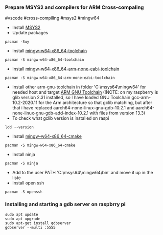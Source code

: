 ### Prepare MSYS2 and compilers for ARM Cross-compaling

#vscode #cross-compiling #msys2 #mingw64

- Install [MSYS2](https://github.com/msys2/msys2-installer/releases/download/2024-01-13/msys2-x86_64-20240113.exe)
- Update packages
```
pacman -Suy
```
- Install [mingw-w64-x86_64-toolchain](https://packages.msys2.org/groups/mingw-w64-x86_64-toolchain)
```
pacman -S mingw-w64-x86_64-toolchain
```
- Install [mingw-w64-x86_64-arm-none-eabi-toolchain](https://packages.msys2.org/groups/mingw-w64-x86_64-arm-none-eabi-toolchain)
```
pacman -S mingw-w64-x86_64-arm-none-eabi-toolchain
```
- Install other arm-gnu-toolchain in folder 'C:\\msys64\\mingw64' for needed host and target [ARM GNU Toolchain](https://developer.arm.com/downloads/-/arm-gnu-toolchain-downloads) (!NOTE: on my raspberry is glib version 2.31 installed, so I have loaded GNU Toolchain gcc-arm-10.2-2020.11 for the Arm architecture so that gclib matching, but after that i have replaced aarch64-none-linux-gnu-gdb-10.2.1 and aarch64-none-linux-gnu-gdb-add-index-10.2.1 with files from version 13.3)
- To check what gclib version is installed on raspi
```
ldd --version
```
- Install [mingw-w64-x86_64-cmake](https://packages.msys2.org/package/mingw-w64-x86_64-cmake?repo=mingw64)
```
pacman -S mingw-w64-x86_64-cmake
```
- Install ninja
```
pacman -S ninja
```
- Add to the user PATH 'C:\\msys64\\mingw64\\bin' and move it up in the liste
- Install open ssh
```
pacman -S openssh
```

### Installing and starting a gdb server on raspbrry pi
```
sudo apt update
sudo apt upgrade
sudo apt-get install gdbserver
gdbserver --multi :5555
```

